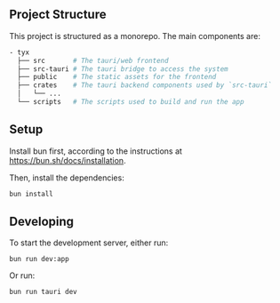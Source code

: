 ## Project Structure

This project is structured as a monorepo. The main components are:

```bash
- tyx
  ├── src       # The tauri/web frontend
  ├── src-tauri # The tauri bridge to access the system
  ├── public    # The static assets for the frontend
  ├── crates    # The tauri backend components used by `src-tauri`
  │   └── ...
  └── scripts   # The scripts used to build and run the app
```

## Setup

Install bun first, according to the instructions at https://bun.sh/docs/installation.

Then, install the dependencies:

```bash
bun install
```

## Developing

To start the development server, either run:

```
bun run dev:app
```

Or run:

```
bun run tauri dev
```

<!-- todo: build locally -->

